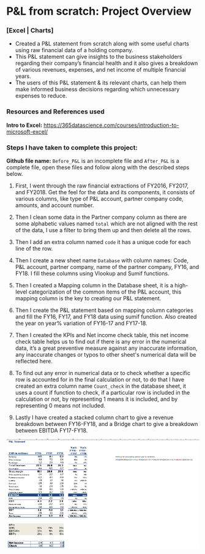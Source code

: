 # P&L from scratch: Project Overview
### [Excel | Charts]
* Created a P&L statement from scratch along with some useful charts using raw financial data of a holding company.
* This P&L statement can give insights to the business stakeholders regarding their company’s financial health and it also gives a breakdown of various revenues, expenses, and net income of multiple financial years.
* The users of this P&L statement & its relevant charts, can help them make informed business decisions regarding which unnecessary expenses to reduce.

### Resources and References used
**Intro to Excel:** https://365datascience.com/courses/introduction-to-microsoft-excel/

### Steps I have taken to complete this project:
**Github file name:** `Before_P&L` is an incomplete file and `After_P&L` is a complete file, open these files and follow along with the described steps below.

1. First, I went through the raw financial extractions of FY2016, FY2017, and FY2018. Get the feel for the data and its components, it consists of various columns, like type of P&L account, partner company code, amounts, and account number.

2. Then I clean some data in the Partner company column as there are some alphabetic values named `total` which are not aligned with the rest of the data, I use a filter to bring them up and then delete all the rows.

3. Then I add an extra column named `code` it has a unique code for each line of the row.

4. Then I create a new sheet name `Database` with column names: Code, P&L account, partner company, name of the partner company, FY16, and FY18. I fill these columns using Vlookup and Sumif functions.

5. Then I created a Mapping column in the Database sheet, it is a high-level categorization of the common items of the P&L account, this mapping column is the key to creating our P&L statement.

6. Then I create the P&L statement based on mapping column categories and fill the FY16, FY17, and FY18 data using sumif function. Also created the year on year% variation of FY16-17 and FY17-18. 

7. Then I created the KPIs and Net income check table, this net income check table helps us to find out if there is any error in the numerical data, it’s a great preventive measure against any inaccurate information, any inaccurate changes or typos to other sheet's numerical data will be reflected here.

8. To find out any error in numerical data or to check whether a specific row is accounted for in the final calculation or not, to do that I have created an extra column name `Count_check` in the database sheet, it uses a count if function to check, if a particular row is included in the calculation or not, by representing 1 means it is included, and by representing 0 means not included.

9. Lastly I have created a stacked column chart to give a revenue breakdown between FY16-FY18, and a Bridge chart to give a breakdown between EBITDA FY17-FY18.
  
![](https://github.com/Inder-rana/course_projects/blob/main/Excel_P%26L/image_P%26L.PNG)

